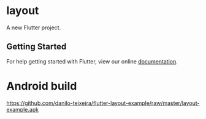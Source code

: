# layout

A new Flutter project.

## Getting Started

For help getting started with Flutter, view our online
[documentation](https://flutter.io/).

# Android build
https://github.com/danilo-teixeira/flutter-layout-example/raw/master/layout-example.apk
